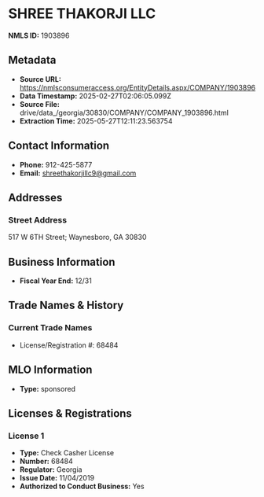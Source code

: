 # SHREE THAKORJI LLC

**NMLS ID:** 1903896

## Metadata
- **Source URL:** https://nmlsconsumeraccess.org/EntityDetails.aspx/COMPANY/1903896
- **Data Timestamp:** 2025-02-27T02:06:05.099Z
- **Source File:** drive/data_/georgia/30830/COMPANY/COMPANY_1903896.html
- **Extraction Time:** 2025-05-27T12:11:23.563754

## Contact Information
- **Phone:** 912-425-5877
- **Email:** shreethakorjillc9@gmail.com

## Addresses
### Street Address
517 W 6TH Street; Waynesboro, GA 30830

## Business Information
- **Fiscal Year End:** 12/31

## Trade Names & History
### Current Trade Names
- License/Registration #: 68484

## MLO Information
- **Type:** sponsored

## Licenses & Registrations

### License 1
- **Type:** Check Casher License
- **Number:** 68484
- **Regulator:** Georgia
- **Issue Date:** 11/04/2019
- **Authorized to Conduct Business:** Yes
